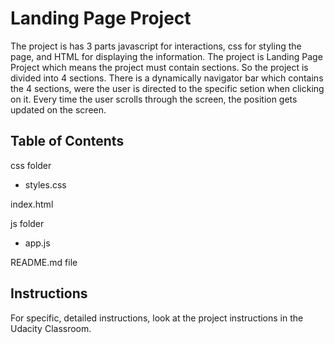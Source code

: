 # Landing Page Project


The project is has 3 parts javascript for interactions, css for styling the page, and HTML for displaying the information.
The project is Landing Page Project which means the project must contain sections. So the project is divided into 4 sections.
There is a dynamically navigator bar which contains the 4 sections, were the user is directed to the specific setion when clicking on it.
Every time the user scrolls through the screen, the position gets updated on the screen. 

## Table of Contents

css folder 
- styles.css    

index.html

js folder
- app.js

README.md file

## Instructions

For specific, detailed instructions, look at the project instructions in the Udacity Classroom.




